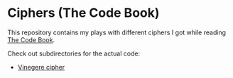 # Ciphers (The Code Book)

This repository contains my plays with different ciphers I got while reading
[The Code Book](https://simonsingh.net/books/the-code-book/).

Check out subdirectories for the actual code:
* [Vinegere cipher](vinegere)
